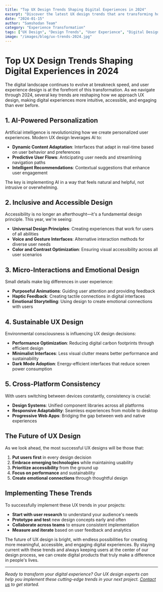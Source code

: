 ```yaml
---
title: "Top UX Design Trends Shaping Digital Experiences in 2024"
excerpt: "Discover the latest UX design trends that are transforming how users interact with digital products, from AI-powered personalization to inclusive design practices."
date: "2024-01-15"
author: "Samshodan Team"
category: "Experience Transformation"
tags: ["UX Design", "Design Trends", "User Experience", "Digital Design"]
image: "/images/blog/ux-trends-2024.jpg"
---
```


# Top UX Design Trends Shaping Digital Experiences in 2024

The digital landscape continues to evolve at breakneck speed, and user experience design is at the forefront of this transformation. As we navigate through 2024, several key trends are reshaping how we approach UX design, making digital experiences more intuitive, accessible, and engaging than ever before.

## 1. AI-Powered Personalization

Artificial intelligence is revolutionizing how we create personalized user experiences. Modern UX design leverages AI to:

- **Dynamic Content Adaptation**: Interfaces that adapt in real-time based on user behavior and preferences
- **Predictive User Flows**: Anticipating user needs and streamlining navigation paths
- **Intelligent Recommendations**: Contextual suggestions that enhance user engagement

The key is implementing AI in a way that feels natural and helpful, not intrusive or overwhelming.

## 2. Inclusive and Accessible Design

Accessibility is no longer an afterthought—it's a fundamental design principle. This year, we're seeing:

- **Universal Design Principles**: Creating experiences that work for users of all abilities
- **Voice and Gesture Interfaces**: Alternative interaction methods for diverse user needs
- **Color and Contrast Optimization**: Ensuring visual accessibility across all user scenarios

## 3. Micro-Interactions and Emotional Design

Small details make big differences in user experience:

- **Purposeful Animations**: Guiding user attention and providing feedback
- **Haptic Feedback**: Creating tactile connections in digital interfaces
- **Emotional Storytelling**: Using design to create emotional connections with users

## 4. Sustainable UX Design

Environmental consciousness is influencing UX design decisions:

- **Performance Optimization**: Reducing digital carbon footprints through efficient design
- **Minimalist Interfaces**: Less visual clutter means better performance and sustainability
- **Dark Mode Adoption**: Energy-efficient interfaces that reduce screen power consumption

## 5. Cross-Platform Consistency

With users switching between devices constantly, consistency is crucial:

- **Design Systems**: Unified component libraries across all platforms
- **Responsive Adaptability**: Seamless experiences from mobile to desktop
- **Progressive Web Apps**: Bridging the gap between web and native experiences

## The Future of UX Design

As we look ahead, the most successful UX designs will be those that:

1. **Put users first** in every design decision
2. **Embrace emerging technologies** while maintaining usability
3. **Prioritize accessibility** from the ground up
4. **Focus on performance** and sustainability
5. **Create emotional connections** through thoughtful design

## Implementing These Trends

To successfully implement these UX trends in your projects:

- **Start with user research** to understand your audience's needs
- **Prototype and test** new design concepts early and often
- **Collaborate across teams** to ensure consistent implementation
- **Measure and iterate** based on user feedback and analytics

The future of UX design is bright, with endless possibilities for creating more meaningful, accessible, and engaging digital experiences. By staying current with these trends and always keeping users at the center of our design process, we can create digital products that truly make a difference in people's lives.

---

*Ready to transform your digital experience? Our UX design experts can help you implement these cutting-edge trends in your next project. [Contact us](/contact) to get started.*